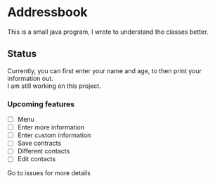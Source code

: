 # Addressbook
This is a small java program, I wrote to understand the classes better.

## Status
Currently, you can first enter your name and age, to then print your information out.\
I am still working on this project.

### Upcoming features
- [ ] Menu
- [ ] Enter more information
- [ ] Enter custom information
- [ ] Save contracts
- [ ] Different contacts
- [ ] Edit contacts

Go to issues for more details